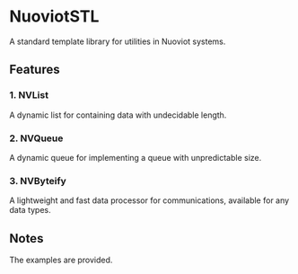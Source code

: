 # **NuoviotSTL**

A standard template library for utilities in Nuoviot systems.

## **Features**

### **1. NVList**

A dynamic list for containing data with undecidable length.

### **2. NVQueue**

A dynamic queue for implementing a queue with unpredictable size.

### **3. NVByteify**

A lightweight and fast data processor for communications, available for any data types.

## **Notes**

The examples are provided.
